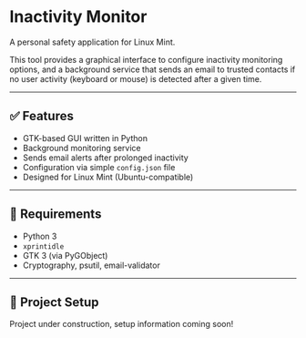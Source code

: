 # Inactivity Monitor

A personal safety application for Linux Mint.

This tool provides a graphical interface to configure inactivity monitoring options, and a background service that sends an email to trusted contacts if no user activity (keyboard or mouse) is detected after a given time.

---

## ✅ Features

- GTK-based GUI written in Python
- Background monitoring service
- Sends email alerts after prolonged inactivity
- Configuration via simple `config.json` file
- Designed for Linux Mint (Ubuntu-compatible)

---

## 🔧 Requirements
- Python 3
- `xprintidle`
- GTK 3 (via PyGObject)
- Cryptography, psutil, email-validator

---

## 🚀 Project Setup

Project under construction, setup information coming soon!